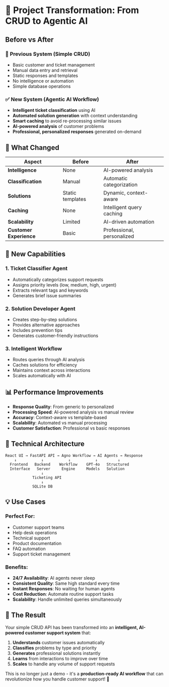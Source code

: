 # 🔄 Project Transformation: From CRUD to Agentic AI

## Before vs After

### 🚫 **Previous System (Simple CRUD)**
- Basic customer and ticket management
- Manual data entry and retrieval
- Static responses and templates
- No intelligence or automation
- Simple database operations

### ✅ **New System (Agentic AI Workflow)**
- **Intelligent ticket classification** using AI
- **Automated solution generation** with context understanding
- **Smart caching** to avoid re-processing similar issues
- **AI-powered analysis** of customer problems
- **Professional, personalized responses** generated on-demand

## 🎯 **What Changed**

| Aspect | Before | After |
|--------|--------|-------|
| **Intelligence** | None | AI-powered analysis |
| **Classification** | Manual | Automatic categorization |
| **Solutions** | Static templates | Dynamic, context-aware |
| **Caching** | None | Intelligent query caching |
| **Scalability** | Limited | AI-driven automation |
| **Customer Experience** | Basic | Professional, personalized |

## 🚀 **New Capabilities**

### 1. **Ticket Classifier Agent**
- Automatically categorizes support requests
- Assigns priority levels (low, medium, high, urgent)
- Extracts relevant tags and keywords
- Generates brief issue summaries

### 2. **Solution Developer Agent**
- Creates step-by-step solutions
- Provides alternative approaches
- Includes prevention tips
- Generates customer-friendly instructions

### 3. **Intelligent Workflow**
- Routes queries through AI analysis
- Caches solutions for efficiency
- Maintains context across interactions
- Scales automatically with AI

## 📊 **Performance Improvements**

- **Response Quality**: From generic to personalized
- **Processing Speed**: AI-powered analysis vs manual review
- **Accuracy**: Context-aware vs template-based
- **Scalability**: Automated vs manual processing
- **Customer Satisfaction**: Professional vs basic responses

## 🔧 **Technical Architecture**

```
React UI → FastAPI API → Agno Workflow → AI Agents → Response
    ↓           ↓           ↓           ↓         ↓
  Frontend   Backend    Workflow    GPT-4o   Structured
  Interface   Server     Engine     Models   Solution
                ↓
            Ticketing API
                ↓
            SQLite DB
```

## 💡 **Use Cases**

### **Perfect For:**
- Customer support teams
- Help desk operations
- Technical support
- Product documentation
- FAQ automation
- Support ticket management

### **Benefits:**
- **24/7 Availability**: AI agents never sleep
- **Consistent Quality**: Same high standard every time
- **Instant Responses**: No waiting for human agents
- **Cost Reduction**: Automate routine support tasks
- **Scalability**: Handle unlimited queries simultaneously

## 🎉 **The Result**

Your simple CRUD API has been transformed into an **intelligent, AI-powered customer support system** that:

1. **Understands** customer issues automatically
2. **Classifies** problems by type and priority
3. **Generates** professional solutions instantly
4. **Learns** from interactions to improve over time
5. **Scales** to handle any volume of support requests

This is no longer just a demo - it's a **production-ready AI workflow** that can revolutionize how you handle customer support! 🚀
